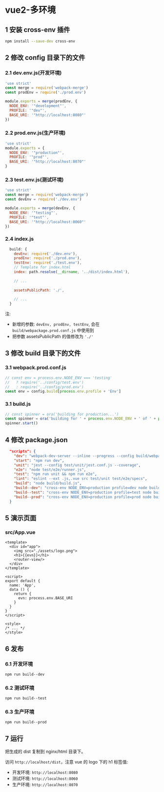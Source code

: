 # vue2-多环境

## 1 安装 cross-env 插件

```bash
npm install --save-dev cross-env
```

## 2 修改 config 目录下的文件

### 2.1 dev.env.js(开发环境)

```js
'use strict'
const merge = require('webpack-merge')
const prodEnv = require('./prod.env')

module.exports = merge(prodEnv, {
  NODE_ENV: '"development"',
  PROFILE: '"dev"',
  BASE_URI: '"http://localhost:8080"'
})
```

### 2.2 prod.env.js(生产环境)

```js
'use strict'
module.exports = {
  NODE_ENV: '"production"',
  PROFILE: '"prod"',
  BASE_URI: '"http://localhost:8070"'
}
```

### 2.3 test.env.js(测试环境)

```js
'use strict'
const merge = require('webpack-merge')
const devEnv = require('./dev.env')

module.exports = merge(devEnv, {
  NODE_ENV: '"testing"',
  PROFILE: '"test"',
  BASE_URI: '"http://localhost:8060"'
})
```

### 2.4 index.js

```js
  build: {
    devEnv: require('./dev.env'),
    prodEnv: require('./prod.env'),
    testEnv: require('./test.env'),
    // Template for index.html
    index: path.resolve(__dirname, '../dist/index.html'),
    
    // ...
    
    assetsPublicPath: './',
    
    // ...
  }
```

注:

- 新增的参数: ```devEnv, prodEnv, testEnv```, 会在 ```build/webpackage.prod.conf.js``` 中使用到
- 把参数 assetsPublicPath 的值修改为 ```'./'```

## 3 修改 build 目录下的文件

### 3.1 webpack.prod.conf.js

```js
// const env = process.env.NODE_ENV === 'testing'
//   ? require('../config/test.env')
//   : require('../config/prod.env')
const env = config.build[process.env.profile + 'Env']
```

### 3.1 build.js

```js
// const spinner = ora('building for production...')
const spinner = ora('building for ' + process.env.NODE_ENV + ' of ' + process.env.profile + ' mode...')
spinner.start()
```

## 4 修改 package.json

```json
  "scripts": {
    "dev": "webpack-dev-server --inline --progress --config build/webpack.dev.conf.js",
    "start": "npm run dev",
    "unit": "jest --config test/unit/jest.conf.js --coverage",
    "e2e": "node test/e2e/runner.js",
    "test": "npm run unit && npm run e2e",
    "lint": "eslint --ext .js,.vue src test/unit test/e2e/specs",
    "build": "node build/build.js",
    "build--dev": "cross-env NODE_ENV=production profile=dev node build/build.js",
    "build--test": "cross-env NODE_ENV=production profile=test node build/build.js",
    "build--prod": "cross-env NODE_ENV=production profile=prod node build/build.js"
  }
```

## 5 演示页面

### src/App.vue

```vue
<template>
  <div id="app">
    <img src="./assets/logo.png">
    <h1>{{evn}}</h1>
    <router-view/>
  </div>
</template>

<script>
export default {
  name: 'App',
  data () {
    return {
      evn: process.env.BASE_URI
    }
  }
}
</script>

<style>
/* ... */
</style>
```

## 6 发布

### 6.1 开发环境

```bash
npm run build--dev
```

### 6.2 测试环境

```bash
npm run build--test
```

### 6.3 生产环境

```bash
npm run build--prod
```

## 7 运行

把生成的 dist 复制到 nginx/html 目录下。

访问 ```http://localhost/dist```，注意 vue 的 logo 下的 h1 标签值:

- 开发环境: ```http://localhost:8080```
- 测试环境: ```http://localhost:8060```
- 生产环境: ```http://localhost:8070```
